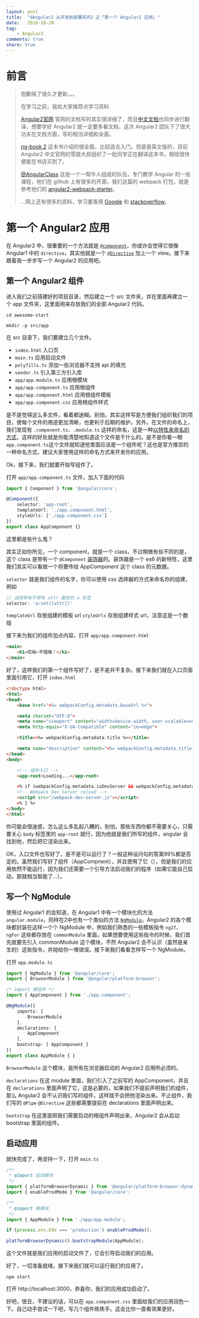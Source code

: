 ```yaml
---
layout: post
title:  "《Angular2 从开发到部署系列》之「第一个 Angular2 应用」"
date:   2016-10-20
tag:
    - Angular2
comments: true
share: true
---
```


# 前言
> 抱歉隔了很久才更新。。。
>
> 在学习之前，我给大家推荐点学习资料
>
> [Angular2官网](https://angular.io/) 官网的文档写的其实很详细了，而且[中文文档](https://angular.cn/)也同步进行翻译，想要学好 Angular2 就一定要多看文档，这次 Angular2 团队下了很大功夫在文档方面，写的相当详细和全面。
>
> [ng-book 2](https://www.ng-book.com/2/) 这本书介绍的很全面，比较适合入门，但是是英文版的，目前 Angular2 中文官网的雪狼大叔组织了一批同学正在翻译这本书，相信很快便能在书店买到了。
>
> [@AngularClass](https://github.com/AngularClass) 这是一个一帮牛人组成的队伍，专门教学 Angular 的一些课程，他们在 github 上有很多的开源，我们这篇的 webpack 打包，就是参考他们的 [angular2-webpack-starter](https://github.com/AngularClass/angular2-webpack-starter)。
>
> ...网上还有很多的资料，学习要善用 [Google](https://www.google.com) 和 [stackoverflow](http://stackoverflow.com/)。

# 第一个 Angular2 应用
在 Angular2 中，很重要的一个方法就是 [`@component`](https://angular.io/docs/ts/latest/api/core/index/Component-decorator.html)，你或许会觉得它很像 Angular1 中的 `directive`，其实他就是一个 [`@Directive`](https://angular.io/docs/ts/latest/api/core/index/Directive-decorator.html) 加上一个 view。接下来跟着我一步步写一个 Angular2 的应用吧。

## 第一个 Angular2 组件
进入我们之前搭建好的项目目录，然后建立一个 src 文件夹，并在里面再建立一个 app 文件夹，这里面用来存放我们的全部 Angular2 代码。

```shell
cd awesome-start

mkdir -p src/app
```

在 src 目录下，我们要建立几个文件。

- `index.html` 入口页
- `main.ts` 应用启动文件
- `polyfills.ts` 添加一些浏览器不支持 api 的填充
- `vendor.ts` 引入第三方引入库
- `app/app.module.ts` 应用根模块
- `app/app.component.ts` 应用根组件
- `app/app.component.html` 应用根组件模板
- `app/app.component.css` 应用根组件样式

是不是觉得这么多文件，看着都迷糊。别怕，其实这样写是方便我们组织我们的项目，使每个文件的用途更加清晰，也更利于后期的维护。另外，在文件的命名上，我们发现有 `.component.ts`、`.module.ts` 这样的命名，这是一种[以特性来命名的方式](https://angular.cn/docs/ts/latest/guide/style-guide.html#!#naming)，这样的好处就是你能清楚地知道这个文件是干什么的。是不是你看一眼`app.component.ts`这个文件就知道他里面应该是一个组件呢？这也是官方推崇的一种命名方式，建议大家使用这样的命名方式来开发你的应用。

Ok，接下来，我们就要开始写组件了。

打开 `app/app.component.ts` 文件，加入下面的代码

```typescript
import { Component } from '@angular/core';

@Component({
    selector: 'app-root',
    templateUrl: './app.component.html',
    styleUrls: ['./app.component.css']
})
export class AppComponent {}

```

这里都是些什么鬼？

其实正如你所见，一个 component，就是一个 class，不过稍微有些不同的是，这个 class 是带有一个 `@Component` [装饰器](https://www.typescriptlang.org/docs/handbook/decorators.html)的。装饰器是一个 es6 的新特性，这里我们其实可以看做一个将要传给 AppComponent 这个 class 的元数据。

`selector` 就是我们组件的名字，你可以使用 css 选择器的方式来命名你的组建，例如

```javascript
// 选择带有不带有 attr 属性的 a 标签
selector: 'a:not([attr])'
```

`templateUrl` 存放组建的模板 url
`styleUrls` 存放组建样式 url，注意这是一个数组

接下来为我们的组件加点内容，打开 `app/app.component.html`

```html
<main>
    <h1>哎呦~不错哦！</h1>
</main>
```

好了，这样我们的第一个组件写好了，是不是并不复杂。接下来我们就在入口页面里面引用它，打开 `index.html`

```html
<!doctype html>
<html>
<head>
    <base href="<%= webpackConfig.metadata.baseUrl %>">

    <meta charset="UTF-8">
    <meta name="viewport" content="width=device-width, user-scalable=no, initial-scale=1.0, maximum-scale=1.0, minimum-scale=1.0">
    <meta http-equiv="X-UA-Compatible" content="ie=edge">

    <title><%= webpackConfig.metadata.title %></title>

    <meta name="description" content="<%= webpackConfig.metadata.title %>">
</head>
<body>

    <!-- 组件入口 -->
    <app-root>Loading...</app-root>

    <% if (webpackConfig.metadata.isDevServer && webpackConfig.metadata.HMR !== true) { %>
    <!-- Webpack Dev Server reload -->
    <script src="/webpack-dev-server.js"></script>
    <% } %>
</body>
</html>
```

你可能会很迷惑，怎么这么多乱起八糟的，别怕，那些东西你都不需要关心，只需要关心 `body` 标签里的 `app-root` 就行，因为他就是我们所写的组件，angular 会找到他，然后把它渲染出来。

OK，入口文件也写好了，是不是可以运行了？一般这种设问句的答案99%都是否定的。虽然我们写好了组件（AppCompnent），并且使用了它（<app-root>），但是我们的应用依然不能运行，因为我们还需要一个引导方法启动我们的程序（如果它能自己启动，那就相当智能了...）。

## 写一个 NgModule

使用过 Angular1 的会知道，在 Angular1 中有一个模块化的方法 `angular.module`，同样在2中也有一个类似的方法 [`NgModule`](https://angular.cn/docs/ts/latest/guide/ngmodule.html)。Angular2 的各个模块都封装在这样一个个 NgModule 中，例如我们熟悉的一些模板指令 `ngIf`、`ngFor` 这些都存放在 `commonModule` 里面，如果想要使用这些指令的时候，我们首先就要先引入 commonModule 这个模块，不然 Angular2 会不认识（虽然是亲生的）这些指令，并抛给你一堆错误。接下来我们看看怎样写一个 NgModule。

打开 `app.module.ts`

```typescript
import { NgModule } from '@angular/core';
import { BrowserModule } from '@angular/platform-browser';

/* import 根组件 */
import { AppComponent } from './app.component';

@NgModule({
    imports: [
        BrowserModule
    ],
    declarations: [
        AppComponent
    ],
    bootstrap: [ AppComponent ]
})
export class AppModule { }
```

`BrowserModule` 这个模块，是所有在浏览器启动的 Angular2 应用所必须的。

`declarations` 在这 module 里面，我们引入了之前写的 AppComponent，并且在 `declarations` 里面声明了它，这是必要的，如果我们不提前声明我们的组件，那么 Angular2 会不认识我们写的组件，这样就不会把他渲染出来。不止组件，我们写的 `@Pipe` `@Directive` 这些都需要提前在 declarations 里面声明出来。

`bootstrap` 在这里面把我们需要启动的根组件声明出来，Angular2 会从启动 bootstrap 里面的组件。

## 启动应用

就快完成了，再坚持一下，打开 `main.ts`

```typescript
/**
 * @import 启动模块
 */
import { platformBrowserDynamic } from '@angular/platform-browser-dynamic';
import { enableProdMode } from '@angular/core';

/**
 * @import 根模块
 */
import { AppModule } from './app/app.module';

if (process.env.ENV === 'production') enableProdMode();

platformBrowserDynamic().bootstrapModule(AppModule);
```

这个文件就是我们应用的启动文件了，它会引导启动我们的应用。

好了，一切准备就绪，接下来我们就可以运行我们的应用了。

```shell
npm start
```

打开 http://localhost:3000，恭喜你，我们的应用成功启动了。

好吧，很丑，不建议的话，可以在 `app.component.css` 里面给我们的应用润色一下。自己动手尝试一下吧，写几个组件练练手。这会比你一直看效果更好。
